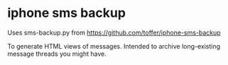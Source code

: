 # iphone sms backup

Uses sms-backup.py from https://github.com/toffer/iphone-sms-backup

To generate HTML views of messages. Intended to archive long-existing message threads you might have.



